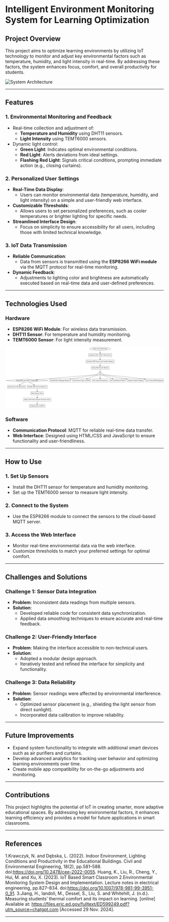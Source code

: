 # Intelligent Environment Monitoring System for Learning Optimization

## Project Overview
This project aims to optimize learning environments by utilizing IoT technology to monitor and adjust key environmental factors such as temperature, humidity, and light intensity in real-time. By addressing these factors, the system enhances focus, comfort, and overall productivity for students.

![System Architecture](images/8aa724528b2bc763224ae47261168fa.jpg)


---

## Features
### **1. Environmental Monitoring and Feedback**
- Real-time collection and adjustment of:
  - **Temperature and Humidity** using DHT11 sensors.
  - **Light Intensity** using TEMT6000 sensors.
- Dynamic light control:
  - **Green Light**: Indicates optimal environmental conditions.
  - **Red Light**: Alerts deviations from ideal settings.
  - **Flashing Red Light**: Signals critical conditions, prompting immediate action (e.g., closing curtains).

### **2. Personalized User Settings**
- **Real-Time Data Display**:
  - Users can monitor environmental data (temperature, humidity, and light intensity) on a simple and user-friendly web interface.
- **Customizable Thresholds**:
  - Allows users to set personalized preferences, such as cooler temperatures or brighter lighting for specific needs.
- **Streamlined Interface Design**:
  - Focus on simplicity to ensure accessibility for all users, including those with limited technical knowledge.

### **3. IoT Data Transmission**
- **Reliable Communication**:
  - Data from sensors is transmitted using the **ESP8266 WiFi module** via the MQTT protocol for real-time monitoring.
- **Dynamic Feedback**:
  - Adjustments to lighting color and brightness are automatically executed based on real-time data and user-defined preferences.


---

## Technologies Used
### **Hardware**
- **ESP8266 WiFi Module**: For wireless data transmission.
- **DHT11 Sensor**: For temperature and humidity monitoring.
- **TEMT6000 Sensor**: For light intensity measurement.

![ESP8266 Code Flowchart](https://raw.githubusercontent.com/Dai-Qiqing/CASA0014/main/images/ESP8266_code_flowchart%20(1)(1).png)


### **Software**
- **Communication Protocol**: MQTT for reliable real-time data transfer.
- **Web Interface**: Designed using HTML/CSS and JavaScript to ensure functionality and user-friendliness.

---

## How to Use
### **1. Set Up Sensors**
- Install the DHT11 sensor for temperature and humidity monitoring.
- Set up the TEMT6000 sensor to measure light intensity.

### **2. Connect to the System**
- Use the ESP8266 module to connect the sensors to the cloud-based MQTT server.

### **3. Access the Web Interface**
- Monitor real-time environmental data via the web interface.
- Customize thresholds to match your preferred settings for optimal comfort.

---

## Challenges and Solutions
### **Challenge 1: Sensor Data Integration**
- **Problem**: Inconsistent data readings from multiple sensors.
- **Solution**: 
  - Developed reliable code for consistent data synchronization.
  - Applied data smoothing techniques to ensure accurate and real-time feedback.

### **Challenge 2: User-Friendly Interface**
- **Problem**: Making the interface accessible to non-technical users.
- **Solution**: 
  - Adopted a modular design approach.
  - Iteratively tested and refined the interface for simplicity and functionality.

### **Challenge 3: Data Reliability**
- **Problem**: Sensor readings were affected by environmental interference.
- **Solution**:
  - Optimized sensor placement (e.g., shielding the light sensor from direct sunlight).
  - Incorporated data calibration to improve reliability.

---

## Future Improvements
- Expand system functionality to integrate with additional smart devices such as air purifiers and curtains.
- Develop advanced analytics for tracking user behavior and optimizing learning environments over time.
- Create mobile app compatibility for on-the-go adjustments and monitoring.

---

## Contributions
This project highlights the potential of IoT in creating smarter, more adaptive educational spaces. By addressing key environmental factors, it enhances learning efficiency and provides a model for future applications in smart classrooms.

---

## References
1.Krawczyk, N. and Dębska, L. (2022). Indoor Environment, Lighting Conditions and
Productivity in the Educational Buildings. Civil and Environmental Engineering, 18(2), pp.581–588. doi:https://doi.org/10.2478/cee-2022-0055. Huang, K., Liu, R., Cheng, Y., Hui, M. and Xu, X. (2023). IoT Based Smart Classroom
2.Environmental Monitoring System Design and Implementation. Lecture notes in
electrical engineering, pp.827–834. doi:https://doi.org/10.1007/978-981-99-3951-0_91. 3.Jiang, H., Iandoli, M., Dessel, S., Liu, S. and Whitehill, J. (n.d.). Measuring students’ thermal comfort and its impact on learning. [online] Available at:
https://files.eric.ed.gov/fulltext/ED599249.pdf?utm_source=chatgpt.com [Accessed
29 Nov. 2024].

---
